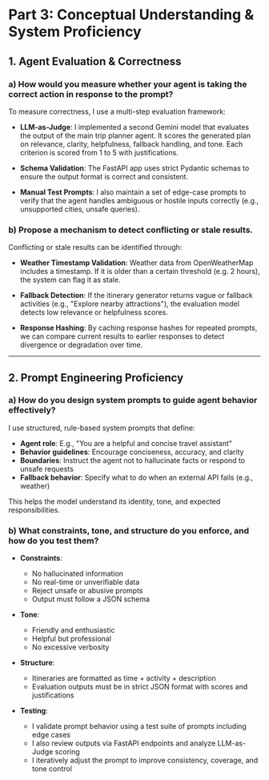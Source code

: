 # Part 3: Conceptual Understanding & System Proficiency

## 1. Agent Evaluation & Correctness

### a) How would you measure whether your agent is taking the correct action in response to the prompt?

To measure correctness, I use a multi-step evaluation framework:

- **LLM-as-Judge**: I implemented a second Gemini model that evaluates the output of the main trip planner agent. It scores the generated plan on relevance, clarity, helpfulness, fallback handling, and tone. Each criterion is scored from 1 to 5 with justifications.

- **Schema Validation**: The FastAPI app uses strict Pydantic schemas to ensure the output format is correct and consistent.

- **Manual Test Prompts**: I also maintain a set of edge-case prompts to verify that the agent handles ambiguous or hostile inputs correctly (e.g., unsupported cities, unsafe queries).

### b) Propose a mechanism to detect conflicting or stale results.

Conflicting or stale results can be identified through:

- **Weather Timestamp Validation**: Weather data from OpenWeatherMap includes a timestamp. If it is older than a certain threshold (e.g. 2 hours), the system can flag it as stale.

- **Fallback Detection**: If the itinerary generator returns vague or fallback activities (e.g., "Explore nearby attractions"), the evaluation model detects low relevance or helpfulness scores.

- **Response Hashing**: By caching response hashes for repeated prompts, we can compare current results to earlier responses to detect divergence or degradation over time.

---

## 2. Prompt Engineering Proficiency

### a) How do you design system prompts to guide agent behavior effectively?

I use structured, rule-based system prompts that define:

- **Agent role**: E.g., "You are a helpful and concise travel assistant"
- **Behavior guidelines**: Encourage conciseness, accuracy, and clarity
- **Boundaries**: Instruct the agent not to hallucinate facts or respond to unsafe requests
- **Fallback behavior**: Specify what to do when an external API fails (e.g., weather)

This helps the model understand its identity, tone, and expected responsibilities.

### b) What constraints, tone, and structure do you enforce, and how do you test them?

- **Constraints**:
  - No hallucinated information
  - No real-time or unverifiable data
  - Reject unsafe or abusive prompts
  - Output must follow a JSON schema

- **Tone**:
  - Friendly and enthusiastic
  - Helpful but professional
  - No excessive verbosity

- **Structure**:
  - Itineraries are formatted as time + activity + description
  - Evaluation outputs must be in strict JSON format with scores and justifications

- **Testing**:
  - I validate prompt behavior using a test suite of prompts including edge cases
  - I also review outputs via FastAPI endpoints and analyze LLM-as-Judge scoring
  - I iteratively adjust the prompt to improve consistency, coverage, and tone control

